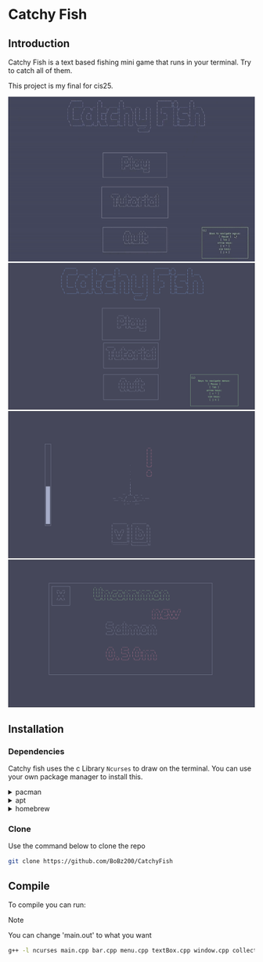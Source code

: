 # Catchy Fish

## Introduction

Catchy Fish is a text based fishing mini game that runs in your terminal.
Try to catch all of them.

This project is my final for cis25.

![catchyFish](assets/catchyFish.gif)
![mainMenu](assets/mainMenu.png)
![catching](assets/catching.png)
![caught](assets/caught.png)

## Installation

### Dependencies

Catchy fish uses the c Library `Ncurses` to draw on the terminal.
You can use your own package manager to install this.
<details><summary> pacman </summary>

```sh
pacman -S ncurses
```

</details>
<details><summary> apt </summary>

```sh
apt-get install libncurses5-dev libncursesw5-dev
```

</details>
<details><summary> homebrew </summary>

```sh
brew install ncurses
```

</details>

### Clone

Use the command below to clone the repo
```sh
git clone https://github.com/BoBz200/CatchyFish
```

## Compile

To compile you can run:

> [!NOTE]
> You can change 'main.out' to what you want

```sh
g++ -l ncurses main.cpp bar.cpp menu.cpp textBox.cpp window.cpp collection.cpp fish.cpp -o main.out
```
